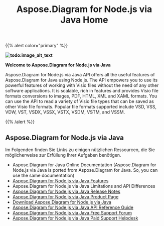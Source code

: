 ﻿---
title: Aspose.Diagram for Node.js via Java Home
type: docs
description: Aspose.Diagram for Node.js via Java API provides Visio file formats conversions to images, PDF, HTML, XML and XAML formats. Popular file formats supported include VSD, VSS, VDW, VST, VSDX, VSSX, VSTX, VSDM, VSTM, and VSSM.
weight: 40
url: /de/nodejsjava/
---
{{% alert color="primary" %}} 

**![todo:image_alt_text](aspose-diagram-for-node-js-via-java-home_1)**

**Welcome to Aspose.Diagram for Node.js via Java**

Aspose.Diagram for Node.js via Java API offers all the useful features of Aspose.Diagram for Java using Node.js. The API empowers you to use its powerful features of working with Visio files without the need of any other software applications. It is scalable, rich in features and provides Visio file formats conversions to images, PDF, HTML, XML and XAML formats. You can use the API to read a variety of Visio file types that can be saved as other Visio file formats. Popular file formats supported include VSD, VSS, VDW, VST, VSDX, VSSX, VSTX, VSDM, VSTM, and VSSM.

{{% /alert %}} 
## **Aspose.Diagram for Node.js via Java**
Im Folgenden finden Sie Links zu einigen nützlichen Ressourcen, die Sie möglicherweise zur Erfüllung Ihrer Aufgaben benötigen.

- Aspose.Diagram for Java Online Documentation (Aspose.Diagram for Node.js via Java is ported from Aspose.Diagram for Java. So, you can use the same documentation)
- [Aspose.Diagram for Node.js via Java Features](https://docs.aspose.com/display/diagramjava/Aspose.Diagram+for+Node.js+via+Java+Features)
- Aspose.Diagram for Node.js via Java Limitations and API Differences
- [Aspose.Diagram for Node.js via Java Release Notes](https://docs.aspose.com/display/diagramjava/Aspose.Diagram+for+Node.js+via+Java)
- [Aspose.Diagram for Node.js via Java Product Page](https://products.aspose.com/diagram/nodejs-java/)
- [Download Aspose.Diagram for Node.js via Java](https://downloads.aspose.com/diagram/nodejs)
- [Aspose.Diagram for Node.js via Java API Reference Guide](https://reference.aspose.com/diagram/nodejs)
- [Aspose.Diagram for Node.js via Java Free Support Forum](https://forum.aspose.com/c/diagram/17)
- [Aspose.Diagram for Node.js via Java Paid Support Helpdesk](https://helpdesk.aspose.com/)
